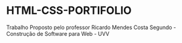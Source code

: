 # HTML-CSS-PORTIFOLIO
Trabalho Proposto pelo professor Ricardo Mendes Costa Segundo - Construção de Software para Web - UVV
